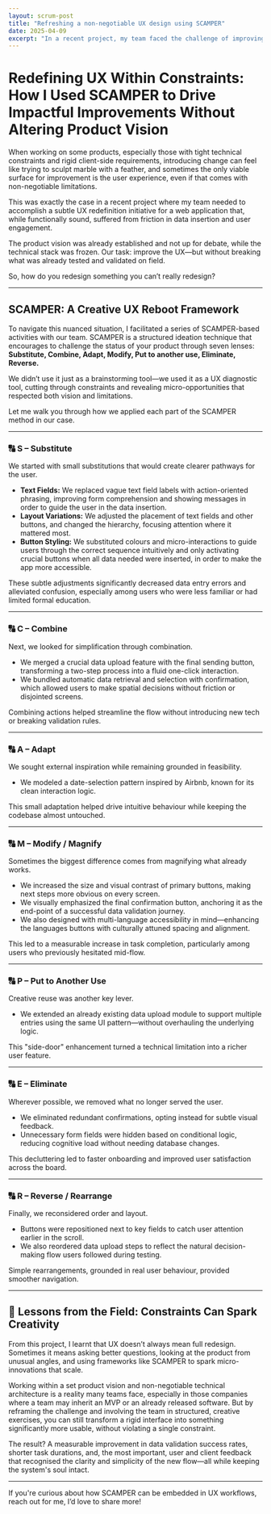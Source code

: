 ```yaml
---
layout: scrum-post
title: "Refreshing a non-negotiable UX design using SCAMPER"
date: 2025-04-09
excerpt: "In a recent project, my team faced the challenge of improving the user experience of a web app constrained by fixed technical requirements and an unchangeable product vision. Our goal was to subtly redefine the UX without disrupting the validated system, a task that required creative but straightforward approaches to redesign within strict limits."
---
```



# Redefining UX Within Constraints: How I Used SCAMPER to Drive Impactful Improvements Without Altering Product Vision

When working on some products, especially those with tight technical constraints and rigid client-side requirements, introducing change can feel like trying to sculpt marble with a feather, and sometimes the only viable surface for improvement is the user experience, even if that comes with non-negotiable limitations.

This was exactly the case in a recent project where my team needed to accomplish a subtle UX redefinition initiative for a web application that, while functionally sound, suffered from friction in data insertion and user engagement. 

The product vision was already established and not up for debate, while the technical stack was frozen. Our task: improve the UX—but without breaking what was already tested and validated on field.

So, how do you redesign something you can’t really redesign?

---

## SCAMPER: A Creative UX Reboot Framework

To navigate this nuanced situation, I facilitated a series of SCAMPER-based activities with our team. SCAMPER is a structured ideation technique that encourages to challenge the status of your product through seven lenses: **Substitute, Combine, Adapt, Modify, Put to another use, Eliminate, Reverse.**

We didn’t use it just as a brainstorming tool—we used it as a UX diagnostic tool, cutting through constraints and revealing micro-opportunities that respected both vision and limitations.

Let me walk you through how we applied each part of the SCAMPER method in our case.

---

### 🔠 S – Substitute

We started with small substitutions that would create clearer pathways for the user.

- **Text Fields:** We replaced vague text field labels with action-oriented phrasing, improving form comprehension and showing messages in order to guide the user in the data insertion.
- **Layout Variations:** We adjusted the placement of text fields and other buttons, and changed the hierarchy, focusing attention where it mattered most.
- **Button Styling:** We substituted colours and micro-interactions to guide users through the correct sequence intuitively and only activating crucial buttons when all data needed were inserted, in order to make the app more accessible.

These subtle adjustments significantly decreased data entry errors and alleviated confusion, especially among users who were less familiar or had limited formal education.

---

### 🔠 C – Combine

Next, we looked for simplification through combination.

- We merged a crucial data upload feature with the final sending button, transforming a two-step process into a fluid one-click interaction.
- We bundled automatic data retrieval and selection with confirmation, which allowed users to make spatial decisions without friction or disjointed screens.

Combining actions helped streamline the flow without introducing new tech or breaking validation rules.

---

### 🔠 A – Adapt

We sought external inspiration while remaining grounded in feasibility.

- We modeled a date-selection pattern inspired by Airbnb, known for its clean interaction logic.

This small adaptation helped drive intuitive behaviour while keeping the codebase almost untouched.

---

### 🔠 M – Modify / Magnify

Sometimes the biggest difference comes from magnifying what already works.

- We increased the size and visual contrast of primary buttons, making next steps more obvious on every screen.
- We visually emphasized the final confirmation button, anchoring it as the end-point of a successful data validation journey.
- We also designed with multi-language accessibility in mind—enhancing the languages buttons with culturally attuned spacing and alignment.

This led to a measurable increase in task completion, particularly among users who previously hesitated mid-flow.

---

### 🔠 P – Put to Another Use

Creative reuse was another key lever.

- We extended an already existing data upload module to support multiple entries using the same UI pattern—without overhauling the underlying logic.

This "side-door" enhancement turned a technical limitation into a richer user feature.

---

### 🔠 E – Eliminate

Wherever possible, we removed what no longer served the user.

- We eliminated redundant confirmations, opting instead for subtle visual feedback.
- Unnecessary form fields were hidden based on conditional logic, reducing cognitive load without needing database changes.

This decluttering led to faster onboarding and improved user satisfaction across the board.

---

### 🔠 R – Reverse / Rearrange

Finally, we reconsidered order and layout.

- Buttons were repositioned next to key fields to catch user attention earlier in the scroll.
- We also reordered data upload steps to reflect the natural decision-making flow users followed during testing.

Simple rearrangements, grounded in real user behaviour, provided smoother navigation.

---

## 🧠 Lessons from the Field: Constraints Can Spark Creativity

From this project, I learnt that UX doesn’t always mean full redesign. Sometimes it means asking better questions, looking at the product from unusual angles, and using frameworks like SCAMPER to spark micro-innovations that scale.

Working within a set product vision and non-negotiable technical architecture is a reality many teams face, especially in those companies where a team may inherit an MVP or an already released software. But by reframing the challenge and involving the team in structured, creative exercises, you can still transform a rigid interface into something significantly more usable, without violating a single constraint.

The result? A measurable improvement in data validation success rates, shorter task durations, and, the most important, user and client feedback that recognised the clarity and simplicity of the new flow—all while keeping the system's soul intact.

---

If you're curious about how SCAMPER can be embedded in UX workflows, reach out for me, I’d love to share more!
